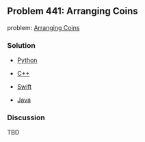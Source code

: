 ## Problem 441: Arranging Coins

problem: [Arranging Coins](https://leetcode.com/problems/arranging-coins/)

### Solution

- [Python](../python/problem441.py)

- [C++](../cpp/problem441.cpp)

- [Swift](../swift/problem441.swift)

- [Java](../java/problem441.java)

### Discussion

TBD

